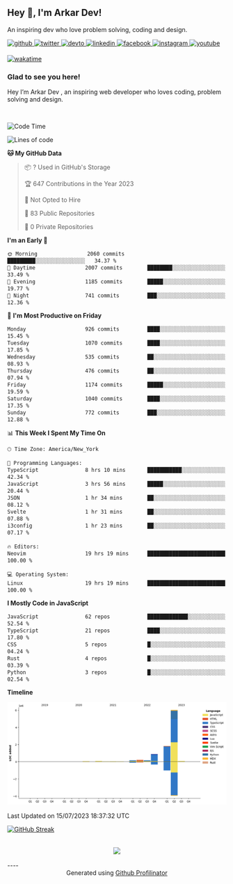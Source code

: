 ## Hey 👋, I'm Arkar Dev!  

An inspiring dev who love problem solving, coding and design.

<a href="https://github.com/Riley1101" target="_blank">
<img src=https://img.shields.io/badge/github-%2324292e.svg?&style=for-the-badge&logo=github&logoColor=white alt=github style="margin-bottom: 5px;" />
</a>
<a href="https://twitter.com/arkardev" target="_blank">
<img src=https://img.shields.io/badge/twitter-%2300acee.svg?&style=for-the-badge&logo=twitter&logoColor=white alt=twitter style="margin-bottom: 5px;" />
</a>
<a href="https://dev.to/riley1101" target="_blank">
<img src=https://img.shields.io/badge/dev.to-%2308090A.svg?&style=for-the-badge&logo=dev.to&logoColor=white alt=devto style="margin-bottom: 5px;" />
</a>
<a href="https://linkedin.com/in/arkar-kaung-myat" target="_blank">
<img src=https://img.shields.io/badge/linkedin-%231E77B5.svg?&style=for-the-badge&logo=linkedin&logoColor=white alt=linkedin style="margin-bottom: 5px;" />
</a>
<a href="https://www.facebook.com/riley.eileen.75" target="_blank">
<img src=https://img.shields.io/badge/facebook-%232E87FB.svg?&style=for-the-badge&logo=facebook&logoColor=white alt=facebook style="margin-bottom: 5px;" />
</a>
<a href="https://instagram.com/rileys1101" target="_blank">
<img src=https://img.shields.io/badge/instagram-%23000000.svg?&style=for-the-badge&logo=instagram&logoColor=white alt=instagram style="margin-bottom: 5px;" />
</a>
<a href="https://www.youtube.com/channel/UC_RfEQCC3gL2AzsFFAABikg" target="_blank">
<img src=https://img.shields.io/badge/youtube-%23EE4831.svg?&style=for-the-badge&logo=youtube&logoColor=white alt=youtube style="margin-bottom: 5px;" />
</a>  
  
[![wakatime](https://wakatime.com/badge/user/cf23b6e3-75f8-4c04-b0e3-273191c8d2ec.svg)](https://wakatime.com/@cf23b6e3-75f8-4c04-b0e3-273191c8d2ec)


### Glad to see you here!  
Hey I’m Arkar Dev , an inspiring web developer who loves coding, problem solving and design.

<br/>

<!--START_SECTION:waka-->
![Code Time](http://img.shields.io/badge/Code%20Time-329%20hrs%2026%20mins-blue)

![Lines of code](https://img.shields.io/badge/From%20Hello%20World%20I%27ve%20Written-9.5%20million%20lines%20of%20code-blue)

**🐱 My GitHub Data** 

> 📦 ? Used in GitHub's Storage 
 > 
> 🏆 647 Contributions in the Year 2023
 > 
> 🚫 Not Opted to Hire
 > 
> 📜 83 Public Repositories 
 > 
> 🔑 0 Private Repositories 
 > 
**I'm an Early 🐤** 

```text
🌞 Morning                2060 commits        █████████░░░░░░░░░░░░░░░░   34.37 % 
🌆 Daytime                2007 commits        ████████░░░░░░░░░░░░░░░░░   33.49 % 
🌃 Evening                1185 commits        █████░░░░░░░░░░░░░░░░░░░░   19.77 % 
🌙 Night                  741 commits         ███░░░░░░░░░░░░░░░░░░░░░░   12.36 % 
```
📅 **I'm Most Productive on Friday** 

```text
Monday                   926 commits         ████░░░░░░░░░░░░░░░░░░░░░   15.45 % 
Tuesday                  1070 commits        ████░░░░░░░░░░░░░░░░░░░░░   17.85 % 
Wednesday                535 commits         ██░░░░░░░░░░░░░░░░░░░░░░░   08.93 % 
Thursday                 476 commits         ██░░░░░░░░░░░░░░░░░░░░░░░   07.94 % 
Friday                   1174 commits        █████░░░░░░░░░░░░░░░░░░░░   19.59 % 
Saturday                 1040 commits        ████░░░░░░░░░░░░░░░░░░░░░   17.35 % 
Sunday                   772 commits         ███░░░░░░░░░░░░░░░░░░░░░░   12.88 % 
```


📊 **This Week I Spent My Time On** 

```text
🕑︎ Time Zone: America/New_York

💬 Programming Languages: 
TypeScript               8 hrs 10 mins       ███████████░░░░░░░░░░░░░░   42.34 % 
JavaScript               3 hrs 56 mins       █████░░░░░░░░░░░░░░░░░░░░   20.44 % 
JSON                     1 hr 34 mins        ██░░░░░░░░░░░░░░░░░░░░░░░   08.12 % 
Svelte                   1 hr 31 mins        ██░░░░░░░░░░░░░░░░░░░░░░░   07.88 % 
i3config                 1 hr 23 mins        ██░░░░░░░░░░░░░░░░░░░░░░░   07.17 % 

🔥 Editors: 
Neovim                   19 hrs 19 mins      █████████████████████████   100.00 % 

💻 Operating System: 
Linux                    19 hrs 19 mins      █████████████████████████   100.00 % 
```

**I Mostly Code in JavaScript** 

```text
JavaScript               62 repos            █████████████░░░░░░░░░░░░   52.54 % 
TypeScript               21 repos            ████░░░░░░░░░░░░░░░░░░░░░   17.80 % 
CSS                      5 repos             █░░░░░░░░░░░░░░░░░░░░░░░░   04.24 % 
Rust                     4 repos             █░░░░░░░░░░░░░░░░░░░░░░░░   03.39 % 
Python                   3 repos             █░░░░░░░░░░░░░░░░░░░░░░░░   02.54 % 
```



**Timeline**

![Lines of Code chart](https://raw.githubusercontent.com/Riley1101/Riley1101/main/assets/bar_graph.png)


 Last Updated on 15/07/2023 18:37:32 UTC
<!--END_SECTION:waka-->

[![GitHub Streak](https://streak-stats.demolab.com?user=Riley1101)](https://git.io/streak-stats)
  
<br/>  
<div align="center">
<img src="https://komarev.com/ghpvc/?username=Riley1101&&style=flat-square" align="center" />
</div>  
<br/>  
----
<div align="center">Generated using <a href="https://profilinator.rishav.dev/" target="_blank">Github Profilinator</a></div>

